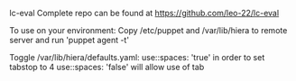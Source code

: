 lc-eval
Complete repo can be found at https://github.com/leo-22/lc-eval

To use on your environment:
Copy /etc/puppet and /var/lib/hiera to remote server and run 'puppet agent -t'

Toggle /var/lib/hiera/defaults.yaml:
   use::spaces: 'true' in order to set tabstop to 4
   use::spaces: 'false' will allow use of tab
